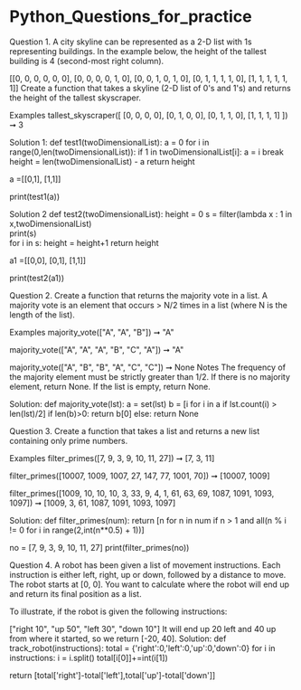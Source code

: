 # Python_Questions_for_practice
Question 1.
A city skyline can be represented as a 2-D list with 1s representing buildings. In the example below, the height of the tallest building is 4 (second-most right column).

[[0, 0, 0, 0, 0, 0],
[0, 0, 0, 0, 1, 0],
[0, 0, 1, 0, 1, 0],
[0, 1, 1, 1, 1, 0],
[1, 1, 1, 1, 1, 1]]
Create a function that takes a skyline (2-D list of 0's and 1's) and returns the height of the tallest skyscraper.

Examples
tallest_skyscraper([
  [0, 0, 0, 0],
  [0, 1, 0, 0],
  [0, 1, 1, 0],
  [1, 1, 1, 1]
]) ➞ 3

Solution 1:
def test1(twoDimensionalList):
  a = 0
  for i in range(0,len(twoDimensionalList)):
    if 1 in twoDimensionalList[i]:
      a = i
      break  
  height = len(twoDimensionalList) - a
  return height     
    
a =[[0,1],
   [1,1]]

print(test1(a))

Solution 2
def test2(twoDimensionalList):
  height = 0
  s = filter(lambda x : 1 in x,twoDimensionalList)   
  print(s)  
  for i in s:
    height = height+1
  return height 

a1 =[[0,0],
  [0,1],
   [1,1]]

print(test2(a1))


Question 2.
Create a function that returns the majority vote in a list. A majority vote is an element that occurs > N/2 times in a list (where N is the length of the list).

Examples
majority_vote(["A", "A", "B"]) ➞ "A"

majority_vote(["A", "A", "A", "B", "C", "A"]) ➞ "A"

majority_vote(["A", "B", "B", "A", "C", "C"]) ➞ None
Notes
The frequency of the majority element must be strictly greater than 1/2.
If there is no majority element, return None.
If the list is empty, return None.

Solution:
def majority_vote(lst):
  a = set(lst)
  b = [i for i in a if lst.count(i) > len(lst)/2]
  if len(b)>0:
    return b[0]
  else:
    return None  

Question 3.
Create a function that takes a list and returns a new list containing only prime numbers.

Examples
filter_primes([7, 9, 3, 9, 10, 11, 27]) ➞ [7, 3, 11]

filter_primes([10007, 1009, 1007, 27, 147, 77, 1001, 70]) ➞ [10007, 1009]

filter_primes([1009, 10, 10, 10, 3, 33, 9, 4, 1, 61, 63, 69, 1087, 1091, 1093, 1097]) ➞ [1009, 3, 61, 1087, 1091, 1093, 1097]

Solution:
def filter_primes(num):
    return [n for n in num if n > 1 and all(n % i != 0 for i in range(2,int(n**0.5) + 1))]


no = [7, 9, 3, 9, 10, 11, 27]
print(filter_primes(no))

Question 4.
A robot has been given a list of movement instructions. Each instruction is either left, right, up or down, followed by a distance to move. The robot starts at [0, 0]. You want to calculate where the robot will end up and return its final position as a list.

To illustrate, if the robot is given the following instructions:

["right 10", "up 50", "left 30", "down 10"]
It will end up 20 left and 40 up from where it started, so we return [-20, 40].
Solution:
def track_robot(instructions):
  total = {'right':0,'left':0,'up':0,'down':0}
  for i in instructions:
    i = i.split()
    total[i[0]]+=int(i[1])
    
  return [total['right']-total['left'],total['up']-total['down']]
	

